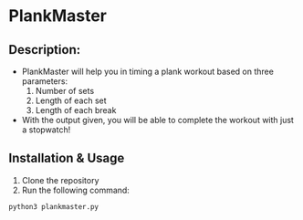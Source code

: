 # PlankMaster

## Description:
- PlankMaster will help you in timing a plank workout based on three parameters:
    1. Number of sets
    2. Length of each set
    3. Length of each break
- With the output given, you will be able to complete the workout with just a stopwatch!

## Installation & Usage
1. Clone the repository
2. Run the following command:
```
python3 plankmaster.py
```
